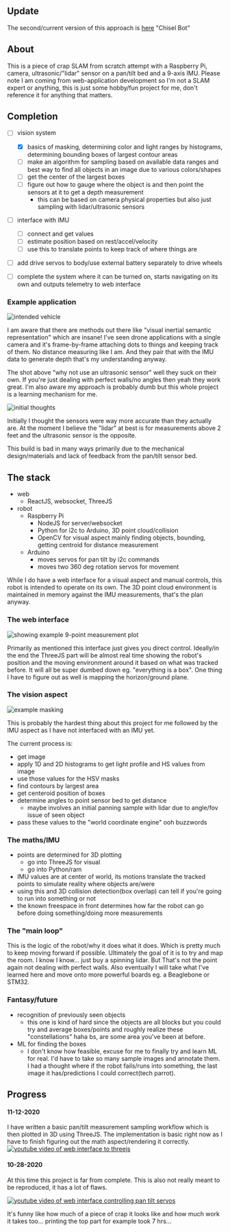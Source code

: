 ## Update

The second/current version of this approach is [here](https://github.com/jdc-cunningham/pi-zero-2-robot-navigation-head) "Chisel Bot"

## About
This is a piece of crap SLAM from scratch attempt with a Raspberry Pi, camera, ultrasonic/"lidar" sensor on a pan/tilt bed and a 9-axis IMU. Please note I am coming from web-application development so I'm not a SLAM expert or anything, this is just some hobby/fun project for me, don't reference it for anything that matters.

## Completion
- [ ] vision system
  - [x] basics of masking, determining color and light ranges by histograms, determining bounding boxes of largest contour areas
  - [ ] make an algorithm for sampling based on available data ranges and best way to find all objects in an image due to various colors/shapes
  - [ ] get the center of the largest boxes
  - [ ] figure out how to gauge where the object is and then point the sensors at it to get a depth measurement
    - this can be based on camera physical properties but also just sampling with lidar/ultrasonic sensors
- [ ] interface with IMU
  - [ ] connect and get values
  - [ ] estimate position based on rest/accel/velocity
  - [ ] use this to translate points to keep track of where things are
- [ ] add drive servos to body/use external battery separately to drive wheels
- [ ] complete the system where it can be turned on, starts navigating on its own and outputs telemetry to web interface


### Example application
![intended vehicle](./repo-images/external-view.png)

I am aware that there are methods out there like "visual inertial semantic representation" which are insane! I've seen drone applications with a single camera and it's frame-by-frame attaching dots to things and keeping track of them. No distance measuring like I am. And they pair that with the IMU data to generate depth that's my understanding anyway.

The shot above "why not use an ultrasonic sensor" well they suck on their own. If you're just dealing with perfect walls/no angles then yeah they work great. I'm also aware my approach is probably dumb but this whole project is a learning mechanism for me.

![initial thoughts](./repo-images/calibration-stand.PNG)

Initially I thought the sensors were way more accurate than they actually are. At the moment I believe the "lidar" at best is for measurements above 2 feet and the ultrasonic sensor is the opposite.

This build is bad in many ways primarily due to the mechanical design/materials and lack of feedback from the pan/tilt sensor bed.

## The stack
- web
  - ReactJS, websocket, ThreeJS
- robot
  - Raspberry Pi
    - NodeJS for server/websocket
    - Python for i2c to Arduino, 3D point cloud/collision
    - OpenCV for visual aspect mainly finding objects, bounding, getting centroid for distance measurement
  - Arduino
    - moves servos for pan tilt by i2c commands
    - moves two 360 deg rotation servos for movement

While I do have a web interface for a visual aspect and manual controls, this robot is intended to operate on its own. The 3D point cloud environment is maintained in memory against the IMU measurements, that's the plan anyway.

### The web interface
![showing example 9-point measurement plot](./repo-images/improved-plotter-sensor-values-awful.PNG)

Primarily as mentioned this interface just gives you direct control. Ideally/in the end the ThreeJS part will be almost real time showing the robot's position and the moving environment around it based on what was tracked before. It will all be super dumbed down eg. "everything is a box". One thing I have to figure out as well is mapping the horizon/ground plane.

### The vision aspect

![example masking](./repo-images/found-boxes.PNG)

This is probably the hardest thing about this project for me followed by the IMU aspect as I have not interfaced with an IMU yet.

The current process is:
* get image
* apply 1D and 2D histograms to get light profile and HS values from image
* use those values for the HSV masks
* find contours by largest area
* get centeroid position of boxes
* determine angles to point sensor bed to get distance
  * maybe involves an initial panning sample with lidar due to angle/fov issue of seen object
* pass these values to the "world coordinate engine" ooh buzzwords

### The maths/IMU
* points are determined for 3D plotting
  * go into ThreeJS for visual
  * go into Python/ram
* IMU values are at center of world, its motions translate the tracked points to simulate reality where objects are/were
* using this and 3D collision detection(box overlap) can tell if you're going to run into something or not
* the known freespace in front determines how far the robot can go before doing something/doing more measurements

### The "main loop"
This is the logic of the robot/why it does what it does. Which is pretty much to keep moving forward if possible. Ultimately the goal of it is to try and map the room. I know I know... just buy a spinning lidar. But That's not the point again not dealing with perfect walls. Also eventually I will take what I've learned here and move onto more powerful boards eg. a Beaglebone or STM32.

### Fantasy/future
* recognition of previously seen objects
  * this one is kind of hard since the objects are all blocks but you could try and average boxes/points and roughly realize these "constellations" haha bs, are some area you've been at before.
* ML for finding the boxes
  * I don't know how feasible, excuse for me to finally try and learn ML for real. I'd have to take so many sample images and annotate them. I had a thought where if the robot fails/runs into something, the last image it has/predictions I could correct(tech parrot).

## Progress

####  11-12-2020
I have written a basic pan/tilt measurement sampling workflow which is then plotted in 3D using ThreeJS. The implementation is basic right now as I have to finish figuring out the math aspect/rendering it correctly.
[![youtube video of web interface to threejs](repo-images/yt2.PNG)](https://www.youtube.com/watch?v=VOdi__m6o3g)

#### 10-28-2020
At this time this project is far from complete. This is also not really meant to be reproduced, it has a lot of flaws.

[![youtube video of web interface controlling pan tilt servos](repo-images/yt-thumb.PNG)](https://www.youtube.com/watch?v=_qi6G4832OI)

It's funny like how much of a piece of crap it looks like and how much work it takes too... printing the top part for example took 7 hrs...
